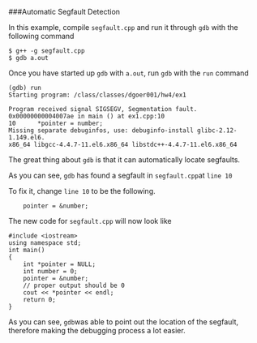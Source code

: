 ###Automatic Segfault Detection

In this example, compile `segfault.cpp` and run it through `gdb` with the following command

```
$ g++ -g segfault.cpp
$ gdb a.out
```
Once you have started up `gdb` with `a.out`, run `gdb` with the `run` command


```
(gdb) run
Starting program: /class/classes/dgoer001/hw4/ex1 

Program received signal SIGSEGV, Segmentation fault.
0x00000000004007ae in main () at ex1.cpp:10
10		*pointer = number;
Missing separate debuginfos, use: debuginfo-install glibc-2.12-1.149.el6.
x86_64 libgcc-4.4.7-11.el6.x86_64 libstdc++-4.4.7-11.el6.x86_64
```

The great thing about `gdb` is that it can automatically locate segfaults.

As you can see, `gdb` has found a segfault in `segfault.cpp`at `line 10`

To fix it, change `line 10` to be the following.

```
    pointer = &number;
```

The new code for `segfault.cpp` will now look like

```
#include <iostream>
using namespace std;
int main()
{
    int *pointer = NULL;
    int number = 0;
    pointer = &number;
    // proper output should be 0
    cout << *pointer << endl;
    return 0;
}
```
As you can see, `gdb`was able to point out the location of the segfault, therefore making the debugging process a lot easier.

